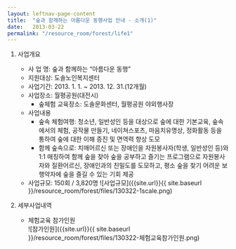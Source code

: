 ```yaml
---
layout: leftnav-page-content
title:  "숲과 함께하는 아름다운 동행사업 안내 - 소개(1)"
date:   2013-03-22
permalink: "/resource_room/forest/life1"
---
```


1. 사업개요
    * 사 업 명:  숲과 함께하는 “아름다운 동행”
    * 지원대상: 도솔노인복지센터
    * 사업기간: 2013. 1. 1. ~ 2013. 12. 31.(12개월)
    * 사업장소: 월평공원(대전시)
        - 숲체험 교육장소: 도솔문화센터, 월평공원 야외행사장
    * 사업내용
        - 숲속 체험여행: 청소년, 일반성인 등을 대상으로 숲에 대한 기본교육, 숲속에서의 체험, 공작물 만들기, 네이쳐스포츠, 마음치유명상, 정화활동 등을 통하여 숲에 대한 이해 증진 및 면역력 향상 도모
        - 함께 숲속으로: 치매어르신 또는 장애인을 자원봉사자(학생, 일반성인 등)와 1:1 매칭하여 함께 숲을 찾아 숲을 공부하고 즐기는 프로그램으로 자원봉사자와 질환어르신, 장애인과의 친밀도를 도모하고, 평소 숲을 찾기 어려운 보행약자에 숲을 즐길 수 있는 기회 제공
    * 사업규모: 150회 / 3,820명 
    ![사업규모]({{site.url}}{{ site.baseurl }}/resource_room/forest/files/130322-1scale.png)

2. 세부사업내역
    * 체험교육 참가인원    
    ![참가인원]({{site.url}}{{ site.baseurl }}/resource_room/forest/files/130322-체험교육참가인원.png)